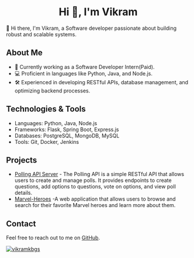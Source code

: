 <h1 align="center">Hi 👋, I'm Vikram</h1>

👋 Hi there, I'm Vikram, a Software developer passionate about building robust and scalable systems.

## About Me

- 💼 Currently working as a Software Developer Intern(Paid).
- 💻 Proficient in languages like Python, Java, and Node.js.
- 🛠️ Experienced in developing RESTful APIs, database management, and optimizing backend processes.

## Technologies & Tools

- Languages: Python, Java, Node.js
- Frameworks: Flask, Spring Boot, Express.js
- Databases: PostgreSQL, MongoDB, MySQL
- Tools: Git, Docker, Jenkins

## Projects

- [Polling API Server](#) - The Polling API is a simple RESTful API that allows users to create and manage polls. It provides endpoints to create questions, add options to questions, vote on options, and view poll details.
- [Marvel-Heroes](#) -A web application that allows users to browse and search for their favorite Marvel heroes and learn more about them.

## Contact

Feel free to reach out to me on [GitHub](https://github.com/vikramkbgs/vikramkbgs/issues).
<p align="left"> <a href="#"><img src="https://github-profile-trophy.vercel.app/?username=vikramkbgs&theme=darkhub&row=1&column=8" alt="vikramkbgs" /></a></p>
